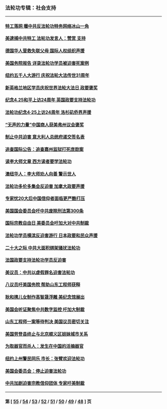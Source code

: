 ### 法轮功专辑：社会支持
---
#### [特工落网 曝中共反法轮功特务网络冰山一角](../../pages/nf4386/n14006412.md?06040430) 
#### [美逮捕中共特工 法轮功发言人：赞赏 支持](../../pages/nf4386/n14005107.md?06040430) 
#### [德国华人营救失联父母 国际人权组织声援](../../pages/nf4386/n14002019.md?06040430) 
#### [美国务院报告 详录法轮功学员被迫害死案例](../../pages/nf4386/n13997752.md?06040430) 
#### [纽约五千人大游行 庆祝法轮大法传世31周年](../../pages/nf4386/n13995110.md?06040430) 
#### [新英格兰地区学员庆祝世界法轮大法日 政要褒奖](../../pages/nf4386/n13990800.md?06040430) 
#### [纪念4.25和平上访24周年 英国政要支持法轮功](../../pages/nf4386/n13984057.md?06040430) 
#### [法轮功纪念4·25上访24周年 洛杉矶侨界声援](../../pages/nf4386/n13978796.md?06040430) 
#### [“无声的力量”中国商人获美弗州议会褒奖](../../pages/nf4386/n13941208.md?06040430) 
#### [制止中共迫害 意大利人总统府递交签名表](../../pages/nf4386/n13933726.md?06040430) 
#### [追查国际公告：追查嘉州监狱打死庞勋案](../../pages/nf4386/n13933461.md?06040430) 
#### [读李大师文章 西方读者要学法轮功](../../pages/nf4386/n13925142.md?06040430) 
#### [澳纽华人：李大师劝人向善 警示世人](../../pages/nf4386/n13924146.md?06040430) 
#### [法轮功多伦多集会反迫害 加拿大政要声援](../../pages/nf4386/n13881303.md?06040430) 
#### [专家忧20大后中国信仰者面临更严酷打压](../../pages/nf4386/n13874993.md?06040430) 
#### [美国国会委员会吁中共废除刑法第300条](../../pages/nf4386/n13868121.md?06040430) 
#### [国际宗教自由日 美委员会吁加大对中共制裁](../../pages/nf4386/n13855021.md?06040430) 
#### [法轮功学员横滨反迫害游行 日本政要和民众声援](../../pages/nf4386/n13847132.md?06040430) 
#### [二十大之际 中共大面积绑架骚扰法轮功](../../pages/nf4386/n13846381.md?06040430) 
#### [法国政要支持法轮功学员反迫害](../../pages/nf4386/n13841970.md?06040430) 
#### [美议员：中共以虚假罪名迫害法轮功](../../pages/nf4386/n13841083.md?06040430) 
#### [八议员吁美国务院 帮助山东工程师获释](../../pages/nf4386/n13836379.md?06040430) 
#### [耿和携儿女制作高智晟浮雕 美纪念馆展出](../../pages/nf4386/n13829624.md?06040430) 
#### [美国会听证聚焦中共数字监控 吁加大制裁](../../pages/nf4386/n13825083.md?06040430) 
#### [山东工程师一案等待判决 美国议员密切关注](../../pages/nf4386/n13815065.md?06040430) 
#### [美国劳登县终止与北京顺义区姐妹城市关系](../../pages/nf4386/n13811030.md?06040430) 
#### [为取器官而杀人：发生在中国的活摘器官](../../pages/nf4386/n13794731.md?06040430) 
#### [纽约上州警民同乐 市长：张臂欢迎法轮功](../../pages/nf4386/n13794375.md?06040430) 
#### [美国会委员会：停止迫害法轮功](../../pages/nf4386/n13788164.md?06040430) 
#### [中共加剧迫害宗教信仰团体 专家吁美制裁](../../pages/nf4386/n13780252.md?06040430) 

---
#### 第 [ [55](./55.md?06040430) / [54](./54.md?06040430) / [53](./53.md?06040430) / [52](./52.md?06040430) / [51](./51.md?06040430) / [50](./50.md?06040430) / [49](./49.md?06040430) / [48](./48.md?06040430) ] 页
